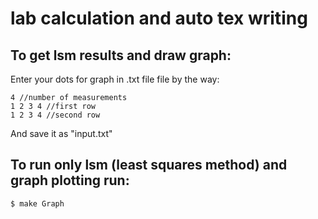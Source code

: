# lab calculation and auto tex writing
## To get lsm results and draw graph:
Enter your dots for graph in .txt file file by the way:
```
4 //number of measurements
1 2 3 4 //first row
1 2 3 4 //second row
```
And save it as "input.txt"
## To run only lsm (least squares method) and graph plotting run:
```
$ make Graph
```